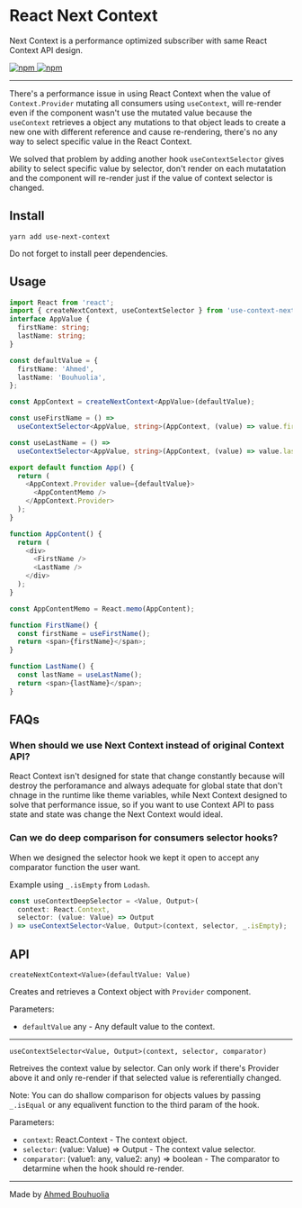 # React Next Context

Next Context is a performance optimized subscriber with same React Context API design.

<a href="https://www.npmjs.com/package/use-next-context">
  <img alt="npm" src="https://img.shields.io/npm/v/use-next-context">
</a>

<a href="https://www.npmjs.com/package/use-next-context">
  <img alt="npm" src="https://img.shields.io/npm/dm/use-next-context">
</a>

-----

There's a performance issue in using React Context when the value of `Context.Provider` mutating all consumers using `useContext`, will re-render even if the component wasn't use the mutated value because the `useContext` retrieves a object any mutations to that object leads to create a new one with different reference and cause re-rendering, there's no any way to select specific value in the React Context.

We solved that problem by adding another hook `useContextSelector` gives ability to select specific value by selector, don't render on each mutatation and the component will re-render just if the value of context selector is changed.

## Install

```
yarn add use-next-context
```

Do not forget to install peer dependencies.

## Usage

```typescript
import React from 'react';
import { createNextContext, useContextSelector } from 'use-context-next';
interface AppValue {
  firstName: string;
  lastName: string;
}

const defaultValue = {
  firstName: 'Ahmed',
  lastName: 'Bouhuolia',
};

const AppContext = createNextContext<AppValue>(defaultValue);

const useFirstName = () =>
  useContextSelector<AppValue, string>(AppContext, (value) => value.firstName);

const useLastName = () =>
  useContextSelector<AppValue, string>(AppContext, (value) => value.lastName);

export default function App() {
  return (
    <AppContext.Provider value={defaultValue}>
      <AppContentMemo />
    </AppContext.Provider>
  );
}

function AppContent() {
  return (
    <div>
      <FirstName />
      <LastName />
    </div>
  );
}

const AppContentMemo = React.memo(AppContent);

function FirstName() {
  const firstName = useFirstName();
  return <span>{firstName}</span>;
}

function LastName() {
  const lastName = useLastName();
  return <span>{lastName}</span>;
}
```

## FAQs

### When should we use Next Context instead of original Context API?

React Context isn't designed for state that change constantly because will destroy the perforamance and always adequate for global state that don't chnage in the runtime like theme variables, while Next Context designed to solve that performance issue, so if you want to use Context API to pass state and state was change the Next Context would ideal.

### Can we do deep comparison for consumers selector hooks?

When we designed the selector hook we kept it open to accept any comparator function the user want.

Example using `_.isEmpty` from `Lodash`.

```typescript
const useContextDeepSelector = <Value, Output>(
  context: React.Context,
  selector: (value: Value) => Output
) => useContextSelector<Value, Output>(context, selector, _.isEmpty);
```

## API

`createNextContext<Value>(defaultValue: Value)`

Creates and retrieves a Context object with `Provider` component.

Parameters:

- `defaultValue` any - Any default value to the context.

---

`useContextSelector<Value, Output>(context, selector, comparator)`

Retreives the context value by selector. Can only work if there's Provider above it and only re-render if that selected value is referentially changed.

Note: You can do shallow comparison for objects values by passing `_.isEqual` or any equalivent function to the third param of the hook.

Parameters:

- `context`: React.Context - The context object.
- `selector`: (value: Value) => Output - The context value selector.
- `comparator`: (value1: any, value2: any) => boolean - The comparator to detarmine when the hook should re-render.

---

Made by [Ahmed Bouhuolia](https://twitter.com/bouhuolia)
